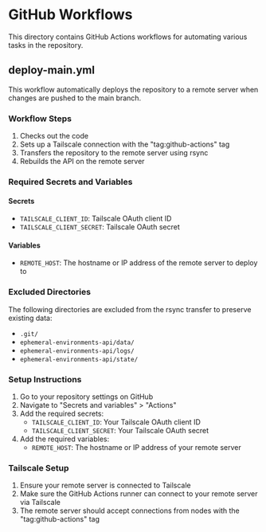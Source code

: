# GitHub Workflows

This directory contains GitHub Actions workflows for automating various tasks in the repository.

## deploy-main.yml

This workflow automatically deploys the repository to a remote server when changes are pushed to the main branch.

### Workflow Steps

1. Checks out the code
2. Sets up a Tailscale connection with the "tag:github-actions" tag
3. Transfers the repository to the remote server using rsync
4. Rebuilds the API on the remote server

### Required Secrets and Variables

#### Secrets

- `TAILSCALE_CLIENT_ID`: Tailscale OAuth client ID
- `TAILSCALE_CLIENT_SECRET`: Tailscale OAuth secret

#### Variables

- `REMOTE_HOST`: The hostname or IP address of the remote server to deploy to

### Excluded Directories

The following directories are excluded from the rsync transfer to preserve existing data:

- `.git/`
- `ephemeral-environments-api/data/`
- `ephemeral-environments-api/logs/`
- `ephemeral-environments-api/state/`

### Setup Instructions

1. Go to your repository settings on GitHub
2. Navigate to "Secrets and variables" > "Actions"
3. Add the required secrets:
   - `TAILSCALE_CLIENT_ID`: Your Tailscale OAuth client ID
   - `TAILSCALE_CLIENT_SECRET`: Your Tailscale OAuth secret
4. Add the required variables:
   - `REMOTE_HOST`: The hostname or IP address of your remote server

### Tailscale Setup

1. Ensure your remote server is connected to Tailscale
2. Make sure the GitHub Actions runner can connect to your remote server via Tailscale
3. The remote server should accept connections from nodes with the "tag:github-actions" tag
